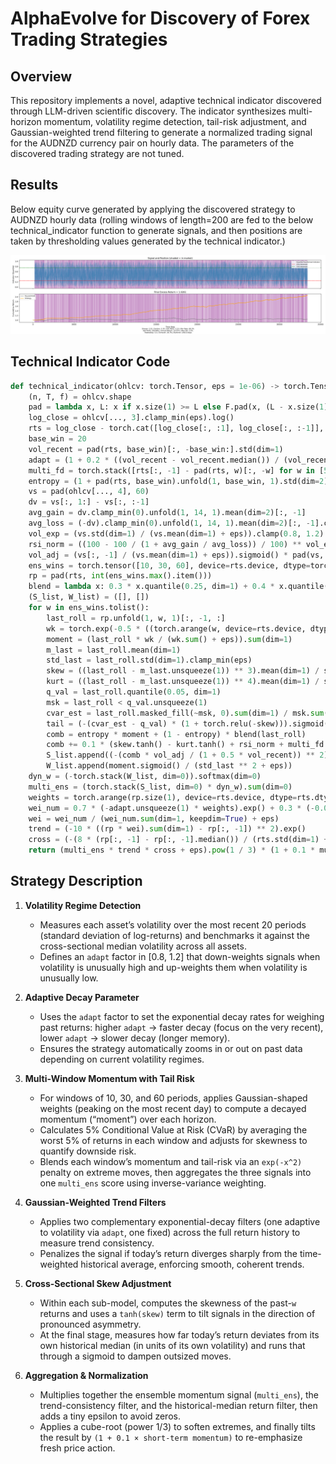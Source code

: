 # AlphaEvolve for Discovery of Forex Trading Strategies

## Overview

This repository implements a novel, adaptive technical indicator discovered through LLM-driven scientific discovery. The indicator synthesizes multi-horizon momentum, volatility regime detection, tail-risk adjustment, and Gaussian-weighted trend filtering to generate a normalized trading signal for the AUDNZD currency pair on hourly data. The parameters of the discovered trading strategy are not tuned.

## Results

Below equity curve generated by applying the discovered strategy to AUDNZD hourly data (rolling windows of length=200 are fed to the below technical_indicator function to generate signals, and then positions are taken by thresholding values generated by the technical indicator.)

![Strategy Results](strategy_result.png)

## Technical Indicator Code

```python
def technical_indicator(ohlcv: torch.Tensor, eps = 1e-06) -> torch.Tensor:
    (n, T, f) = ohlcv.shape
    pad = lambda x, L: x if x.size(1) >= L else F.pad(x, (L - x.size(1), 0), mode='replicate')
    log_close = ohlcv[..., 3].clamp_min(eps).log()
    rts = log_close - torch.cat([log_close[:, :1], log_close[:, :-1]], dim=1)
    base_win = 20
    vol_recent = pad(rts, base_win)[:, -base_win:].std(dim=1)
    adapt = (1 + 0.2 * ((vol_recent - vol_recent.median()) / (vol_recent.median() + eps))).clamp(0.8, 1.2)
    multi_fd = torch.stack([rts[:, -1] - pad(rts, w)[:, -w] for w in [5, 10, 20]], dim=0).mean(dim=0).tanh()
    entropy = (1 + pad(rts, base_win).unfold(1, base_win, 1).std(dim=2)).log().mean(dim=1).sigmoid()
    vs = pad(ohlcv[..., 4], 60)
    dv = vs[:, 1:] - vs[:, :-1]
    avg_gain = dv.clamp_min(0).unfold(1, 14, 1).mean(dim=2)[:, -1]
    avg_loss = (-dv).clamp_min(0).unfold(1, 14, 1).mean(dim=2)[:, -1].clamp_min(eps)
    vol_exp = (vs.std(dim=1) / (vs.mean(dim=1) + eps)).clamp(0.8, 1.2)
    rsi_norm = ((100 - 100 / (1 + avg_gain / avg_loss)) / 100) ** vol_exp
    vol_adj = (vs[:, -1] / (vs.mean(dim=1) + eps)).sigmoid() * pad(vs, 14).unfold(1, 14, 1).std(dim=2)[:, -1].sigmoid()
    ens_wins = torch.tensor([10, 30, 60], device=rts.device, dtype=torch.long)
    rp = pad(rts, int(ens_wins.max().item()))
    blend = lambda x: 0.3 * x.quantile(0.25, dim=1) + 0.4 * x.quantile(0.5, dim=1) + 0.3 * x.quantile(0.75, dim=1)
    (S_list, W_list) = ([], [])
    for w in ens_wins.tolist():
        last_roll = rp.unfold(1, w, 1)[:, -1, :]
        wk = torch.exp(-0.5 * ((torch.arange(w, device=rts.device, dtype=rts.dtype) - (w - 1)) / (w * 0.5 + eps)) ** 2)
        moment = (last_roll * wk / (wk.sum() + eps)).sum(dim=1)
        m_last = last_roll.mean(dim=1)
        std_last = last_roll.std(dim=1).clamp_min(eps)
        skew = ((last_roll - m_last.unsqueeze(1)) ** 3).mean(dim=1) / std_last ** 3
        kurt = ((last_roll - m_last.unsqueeze(1)) ** 4).mean(dim=1) / std_last ** 4 - 3
        q_val = last_roll.quantile(0.05, dim=1)
        msk = last_roll < q_val.unsqueeze(1)
        cvar_est = last_roll.masked_fill(~msk, 0).sum(dim=1) / msk.sum(dim=1).clamp_min(1)
        tail = (-(cvar_est - q_val) * (1 + torch.relu(-skew))).sigmoid()
        comb = entropy * moment + (1 - entropy) * blend(last_roll) 
        comb += 0.1 * (skew.tanh() - kurt.tanh() + rsi_norm + multi_fd.tanh())
        S_list.append((-(comb * vol_adj / (1 + 0.5 * vol_recent)) ** 2).exp() * tail * multi_fd.tanh().sigmoid())
        W_list.append(moment.sigmoid() / (std_last ** 2 + eps))
    dyn_w = (-torch.stack(W_list, dim=0)).softmax(dim=0)
    multi_ens = (torch.stack(S_list, dim=0) * dyn_w).sum(dim=0)
    weights = torch.arange(rp.size(1), device=rts.device, dtype=rts.dtype).unsqueeze(0)
    wei_num = 0.7 * (-adapt.unsqueeze(1) * weights).exp() + 0.3 * (-0.05 * weights).exp()
    wei = wei_num / (wei_num.sum(dim=1, keepdim=True) + eps)
    trend = (-10 * ((rp * wei).sum(dim=1) - rp[:, -1]) ** 2).exp() 
    cross = (-(8 * (rp[:, -1] - rp[:, -1].median()) / (rts.std(dim=1) + eps))).sigmoid()
    return (multi_ens * trend * cross + eps).pow(1 / 3) * (1 + 0.1 * multi_fd)
```

## Strategy Description

1. **Volatility Regime Detection**

   - Measures each asset’s volatility over the most recent 20 periods (standard deviation of log-returns) and benchmarks it against the cross-sectional median volatility across all assets.  
   - Defines an `adapt` factor in [0.8, 1.2] that down-weights signals when volatility is unusually high and up-weights them when volatility is unusually low.

2. **Adaptive Decay Parameter**

   - Uses the `adapt` factor to set the exponential decay rates for weighing past returns: higher `adapt` → faster decay (focus on the very recent), lower `adapt` → slower decay (longer memory).  
   - Ensures the strategy automatically zooms in or out on past data depending on current volatility regimes.

3. **Multi-Window Momentum with Tail Risk**

   - For windows of 10, 30, and 60 periods, applies Gaussian-shaped weights (peaking on the most recent day) to compute a decayed momentum (“moment”) over each horizon.  
   - Calculates 5% Conditional Value at Risk (CVaR) by averaging the worst 5% of returns in each window and adjusts for skewness to quantify downside risk.  
   - Blends each window’s momentum and tail-risk via an `exp(-x^2)` penalty on extreme moves, then aggregates the three signals into one `multi_ens` score using inverse-variance weighting.

4. **Gaussian-Weighted Trend Filters**

   - Applies two complementary exponential-decay filters (one adaptive to volatility via `adapt`, one fixed) across the full return history to measure trend consistency.  
   - Penalizes the signal if today’s return diverges sharply from the time-weighted historical average, enforcing smooth, coherent trends.

5. **Cross-Sectional Skew Adjustment**

   - Within each sub-model, computes the skewness of the past-`w` returns and uses a `tanh(skew)` term to tilt signals in the direction of pronounced asymmetry.  
   - At the final stage, measures how far today’s return deviates from its own historical median (in units of its own volatility) and runs that through a sigmoid to dampen outsized moves.

6. **Aggregation & Normalization**

   - Multiplies together the ensemble momentum signal (`multi_ens`), the trend-consistency filter, and the historical-median return filter, then adds a tiny epsilon to avoid zeros.  
   - Applies a cube-root (power 1/3) to soften extremes, and finally tilts the result by `(1 + 0.1 × short-term momentum)` to re-emphasize fresh price action.
